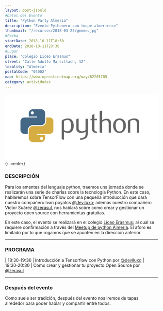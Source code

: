 ```yaml
---
layout: post-jsonld
#Datos del Evento
title: "Python Party Almeria"
description: "Evento Pythonero con toque almeriense"
thumbnail: "/recursos/2018-03-23/gnome.jpg"
#Fecha
startDate: 2018-10-11T18:30
endDate: 2018-10-11T20:30
#Lugar
place: "Colegio Liceo Erasmus"
street: "Calle Adolfo Marsillach, 12"
locality: "Almería"
postalCode: "04002"
map: https://www.openstreetmap.org/way/82205705
category: actividades
---
```


![python](/recursos/python-logo.png){: .center}


### DESCRIPCIÓN

Para los amentes del lenguaje python, traemos una jornada donde se realizarán una serie de charlas sobre la tecnología Python. En este caso, hablaremos sobre TensorFlow con una pequeña introducción que dará nuestro compañero Ivan poyatos [@deviluxo](https://twitter.com/deviluxo); además nuestro compañero Víctor Suárez [@zerasul](https://twitter.com/zerasul), nos hablará sobre como crear y gestionar un proyecto open source con herramientas gratuitas.


En este caso, el evento se realizará en el colegio [Liceo Erasmus](https://www.facebook.com/liceoerasmus/); al cual se requiere confirmación a través del [Meetup de python Almeria](https://www.meetup.com/es-ES/Python-Almeria/). El aforo es limitado por lo que rogamos que se apunten en la dirección anterior.


---

### PROGRAMA

| 18:30-19:30 | Introducción a Tensorflow con Python por [@deviluxo](https://twitter.com/deviluxo)
| 19:30-20:30 | Como crear y gestionar tu proyecto Open Source por [@zerasul](https://twitter.com/zerasul)

---

### Después del evento

Como suele ser tradición, después del evento nos iremos de tapas alrededor para poder hablar y compartir entre todos.
